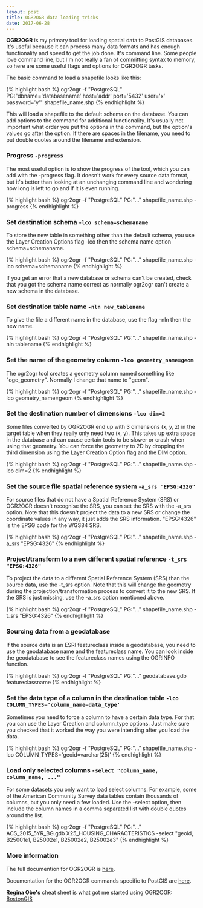 ```yaml
---
layout: post
title: OGR2OGR data loading tricks
date: 2017-06-28
---
```


**OGR2OGR** is my primary tool for loading spatial data to PostGIS databases. It's useful because it can process many data formats and has enough functionality and speed to get the job done. It's command line. Some people love command line, but I'm not really a fan of committing syntax to memory, so here are some useful flags and options for OGR2OGR tasks.


The basic command to load a shapefile looks like this:

{% highlight bash %}
ogr2ogr -f "PostgreSQL" PG:"dbname='databasename' host='addr' port='5432'
user='x' password='y'" shapefile_name.shp
{% endhighlight %}

This will load a shapefile to the default schema on the database. You can add options to the command for additional functionality. It's usually not important what order you put the options in the command, but the option's values go after the option. If there are spaces in the filename, you need to put double quotes around the filename and extension.

### Progress `-progress`

The most useful option is to show the progress of the tool, which you can add with the -progress flag. It doesn't work for every source data format, but it's better than looking at an unchanging command line and wondering how long is left to go and if it is even running.

{% highlight bash %}
ogr2ogr -f "PostgreSQL" PG:"..." shapefile_name.shp -progress
{% endhighlight %}

### Set destination schema `-lco schema=schemaname`

To store the new table in something other than the default schema, you use the Layer Creation Options flag -lco then the schema name option schema=schemaname.

{% highlight bash %}
ogr2ogr -f "PostgreSQL" PG:"..." shapefile_name.shp -lco schema=schemaname
{% endhighlight %}

If you get an error that a new database or schema can't be created, check that you got the schema name correct as normally ogr2ogr can't create a new schema in the database.

### Set destination table name `-nln new_tablename`

To give the file a different name in the database, use the flag -nln then the new name.

{% highlight bash %}
ogr2ogr -f "PostgreSQL" PG:"..." shapefile_name.shp -nln tablename
{% endhighlight %}

### Set the name of the geometry column `-lco geometry_name=geom `

The ogr2ogr tool creates a geometry column named something like "ogc_geometry". Normally I change that name to "geom".

{% highlight bash %}
ogr2ogr -f "PostgreSQL" PG:"..." shapefile_name.shp -lco geometry_name=geom
{% endhighlight %}

### Set the destination number of dimensions `-lco dim=2`

Some files converted by OGR2OGR end up with 3 dimensions (x, y, z) in the target table when they really only need two (x, y). This takes up extra space in the database and can cause certain tools to be slower or crash when using that geometry. You can force the geometry to 2D by dropping the third dimension using the Layer Creation Option flag and the DIM option.

{% highlight bash %}
ogr2ogr -f "PostgreSQL" PG:"..." shapefile_name.shp -lco dim=2
{% endhighlight %}

### Set the source file spatial reference system `-a_srs "EPSG:4326"`

For source files that do not have a Spatial Reference System (SRS) or OGR2OGR doesn't recognise the SRS, you can set the SRS with the -a_srs option. Note that this doesn't project the data to a new SRS or change the coordinate values in any way, it just adds the SRS information. "EPSG:4326" is the EPSG code for the WGS84 SRS.

{% highlight bash %}
ogr2ogr -f "PostgreSQL" PG:"..." shapefile_name.shp -a_srs "EPSG:4326"
{% endhighlight %}

### Project/transform to a new different spatial reference `-t_srs "EPSG:4326"`

To project the data to a different Spatial Reference System (SRS) than the source data, use the -t_srs option. Note that this will change the geometry during the projection/transformation process to convert it to the new SRS. If the SRS is just missing, use the -a_srs option mentioned above.

{% highlight bash %}
ogr2ogr -f "PostgreSQL" PG:"..." shapefile_name.shp -t_srs "EPSG:4326"
{% endhighlight %}

### Sourcing data from a geodatabase

If the source data is an ESRI featureclass inside a geodatabase, you need to use the geodatabase name and the featureclass name. You can look inside the geodatabase to see the featureclass names using the OGRINFO function.

{% highlight bash %}
ogr2ogr -f "PostgreSQL" PG:"..." geodatabase.gdb featureclassname
{% endhighlight %}

### Set the data type of a column in the destination table `-lco COLUMN_TYPES='column_name=data_type'`

Sometimes you need to force a column to have a certain data type. For that you can use the Layer Creation and column_type options. Just make sure you checked that it worked the way you were intending after you load the data.

{% highlight bash %}
ogr2ogr -f "PostgreSQL" PG:"..." shapefile_name.shp
-lco COLUMN_TYPES='geoid=varchar(25)'
{% endhighlight %}

### Load only selected columns `-select "column_name, column_name, ..."`

For some datasets you only want to load select columns. For example, some of the American Community Survey data tables contain thousands of columns, but you only need a few loaded. Use the -select option, then include the column names in a comma separated list with double quotes around the list.

{% highlight bash %}
ogr2ogr -f "PostgreSQL" PG:"..."
ACS_2015_5YR_BG.gdb X25_HOUSING_CHARACTERISTICS
-select "geoid, B25001e1, B25002e1, B25002e2, B25002e3"
{% endhighlight %}


### More information
The full documention for OGR2OGR is [here](http://www.gdal.org/ogr2ogr.html).

Documentation for the OGR2OGR commands specific to PostGIS are [here](http://www.gdal.org/drv_pg.html).

**Regina Obe's** cheat sheet is what got me started using OGR2OGR: [BostonGIS](http://www.bostongis.com/PrinterFriendly.aspx?content_name=ogr_cheatsheet)

